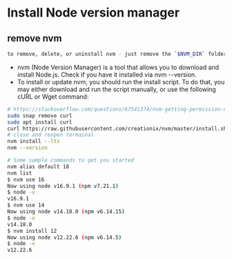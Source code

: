 # Install Node version manager

## remove nvm

```bash
to remove, delete, or uninstall nvm - just remove the `$NVM_DIR` folder (usually `~/.nvm`)

```

- nvm (Node Version Manager) is a tool that allows you to download and install Node.js. Check if you have it installed via nvm --version.
- To install or update nvm, you should run the install script. To do that, you may either download and run the script manually, or use the following cURL or Wget command:

```bash
# https://stackoverflow.com/questions/67541374/nvm-getting-permission-denied-with-nvm-install-command
sudo snap remove curl
sudo apt install curl
curl https://raw.githubusercontent.com/creationix/nvm/master/install.sh | bash
# close and reopen termainal
nvm install --lts  
nvm --version

# Some sample commands to get you started
nvm alias default 18
nvm list
$ nvm use 16
Now using node v16.9.1 (npm v7.21.1)
$ node -v
v16.9.1
$ nvm use 14
Now using node v14.18.0 (npm v6.14.15)
$ node -v
v14.18.0
$ nvm install 12
Now using node v12.22.6 (npm v6.14.5)
$ node -v
v12.22.6
```
